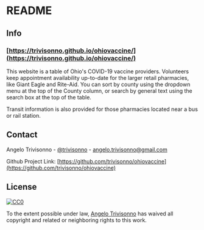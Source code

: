 # README

<!-- INFO -->
## Info

### [https://trivisonno.github.io/ohiovaccine/](https://trivisonno.github.io/ohiovaccine/)

This website is a table of Ohio's COVID-19 vaccine providers. Volunteers keep appointment availability up-to-date for the larger retail pharmacies, like Giant Eagle and Rite-Aid. You can sort by county using the dropdown menu at the top of the County column, or search by general text using the search box at the top of the table.

Transit information is also provided for those pharmacies located near a bus or rail station.


<!-- CONTACT -->
## Contact

Angelo Trivisonno - [@trivisonno](https://twitter.com/trivisonno) - angelo.trivisonno@gmail.com

Github Project Link: [https://github.com/trivisonno/ohiovaccine](https://github.com/trivisonno/ohiovaccine)

<!-- LICENSE -->
## License

[![CC0](https://licensebuttons.net/p/zero/1.0/88x31.png)](https://creativecommons.org/publicdomain/zero/1.0/)

To the extent possible under law, [Angelo Trivisonno](https://twitter.com/trivisonno) has waived all copyright and related or neighboring rights to this work.
